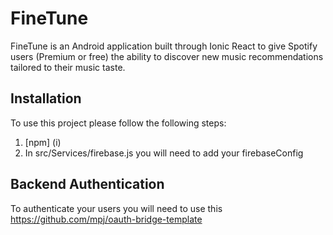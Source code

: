 # FineTune
FineTune is an Android application built through Ionic React to give Spotify users (Premium or free) the ability to discover new music recommendations tailored to their music taste.

## Installation

To use this project please follow the following steps:
  1. [npm] (i)
  2. In src/Services/firebase.js you will need to add your firebaseConfig

## Backend Authentication
To authenticate your users you will need to use this
https://github.com/mpj/oauth-bridge-template
